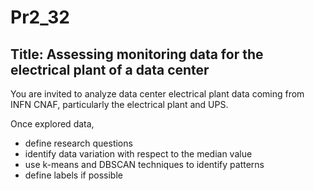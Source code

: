 # Pr2_32

## Title: Assessing monitoring data for the electrical plant of a data center

You are invited to analyze data center electrical plant data coming from INFN CNAF, particularly the electrical plant and UPS.

Once explored data,

* define research questions
* identify data variation with respect to the median value
* use k-means and DBSCAN techniques to identify patterns
* define labels if possible